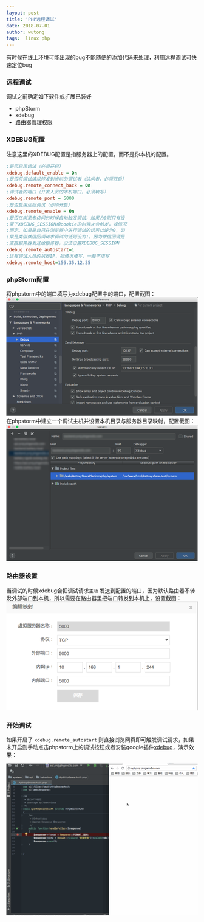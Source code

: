 ```yaml
---
layout: post
title: 'PHP远程调试'
date: 2018-07-01
author: wutong
tags:  linux php
---
```


有时候在线上环境可能出现的bug不能随便的添加代码来处理，利用远程调试可快速定位bug

### 远程调试

调试之前确定如下软件或扩展已装好

- phpStorm
- xdebug
- 路由器管理权限

### XDEBUG配置

注意这里的XDEBUG配置是指服务器上的配置，而不是你本机的配置。

```ini
;是否启用调试（必须开启）
xdebug.default_enable = On
;是否将调试请求转发到当前的调试者（访问者，必须开启）
xdebug.remote_connect_back = On
;调试者的端口（开发人员的本机端口，必须填写）
xdebug.remote_port = 5000
;是否启用远程调试（必须开启）
xdebug.remote_enable = On
;是否在浏览者访问的时候自动触发调试，如果为0则只有设
;置了XDEBUG_SESSION给cookie的时候才会触发，视情况
;而定。如果是自己在浏览器中进行调试的话可以设为0，如
;果是类似微信回调请求调试的话则设为1，因为微信回调是
;直接服务器发送给服务器，没法设置XDEBUG_SESSION
xdebug.remote_autostart=1
;远程调试人员的机器IP，视情况填写，一般不填写
xdebug.remote_host=156.35.12.35
```

### phpStorm配置

将phpstorm中的端口填写为xdebug配置中的端口，配置截图：
![端口](/screenshot/2018-07-01/xdebug-phpstorm.png)
在phpstorm中建立一个调试主机并设置本机目录与服务器目录映射，配置截图：
![映射](/screenshot/2018-07-01/xdebug-phpstorm-server.png)

### 路由器设置

当调试的时候xdebug会把调试请求`主动` 发送到配置的端口，因为默认路由器不转发外部端口到本机，所以需要在路由器里把端口转发到本机上，设置截图：
![路由器](/screenshot/2018-07-01/xdebug-router.png)


### 开始调试

如果开启了 `xdebug.remote_autostart` 则直接浏览网页即可触发调试请求，如果未开启则手动点击phpstorm上的调试按钮或者安装google插件[xdebug](https://chrome.google.com/webstore/detail/xdebug-helper/eadndfjplgieldjbigjakmdgkmoaaaoc)，演示效果：

![调试效果](/screenshot/2018-07-01/xdebug-demo.gif)
